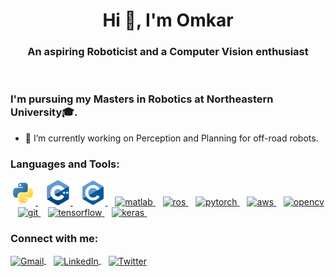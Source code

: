 <h1 align="center">Hi 👋, I'm Omkar</h1>
<h3 align="center">An aspiring Roboticist and a Computer Vision enthusiast</h3>

<br>

### I'm pursuing my Masters in Robotics at Northeastern University:mortar_board:.  

- 🔭 I’m currently working on Perception and Planning for off-road robots.
<!-- - 👯 I’m looking to collaborate with others who are also enthusiastic about mobile robots.-->
<!-- - ⚡ Fun fact: I love binge watching anime :stuck_out_tongue_winking_eye: -->

<h3 align="left">Languages and Tools:</h3>
<p align="left">
  <a href="https://www.python.org" target="_blank">
    <img src="https://raw.githubusercontent.com/devicons/devicon/master/icons/python/python-original.svg" alt="python" height="40"/>
  </a>&nbsp;&nbsp;
  <a href="https://www.cplusplus.com/" target="_blank">
    <img src="https://raw.githubusercontent.com/devicons/devicon/master/icons/cplusplus/cplusplus-original.svg" alt="cplusplus" height="40"/>
  </a>&nbsp;&nbsp;
  <a href="https://www.w3schools.com/cpp/" target="_blank">
    <img src="https://raw.githubusercontent.com/devicons/devicon/master/icons/c/c-original.svg" alt="c" height="40"/>
  </a>&nbsp;&nbsp;
  <a href="https://www.mathworks.com/products/matlab.html" target="_blank">
    <img src="https://upload.wikimedia.org/wikipedia/commons/2/21/Matlab_Logo.png" alt="matlab" height="40"/>
  </a>&nbsp;&nbsp;
  <a href="https://www.ros.org/" target="_blank">
    <img src="https://www.ros.org/imgs/logo-white.png" alt="ros" height="40"/>
  </a>&nbsp;&nbsp;
  <a href="https://pytorch.org/" target="_blank">
    <img src="https://pytorch.org/assets/images/pytorch-logo.png" alt="pytorch" height="40"/>
  </a>&nbsp;&nbsp;
  <a href="https://aws.amazon.com/" target="_blank">
    <img src="https://upload.wikimedia.org/wikipedia/commons/9/93/Amazon_Web_Services_Logo.svg" alt="aws" height="40"/>
  </a>&nbsp;&nbsp;
  <a href="https://opencv.org/" target="_blank">
    <img src="https://www.vectorlogo.zone/logos/opencv/opencv-icon.svg" alt="opencv" height="40"/>
  </a>&nbsp;&nbsp;
  <a href="https://git-scm.com/" target="_blank">
    <img src="https://www.vectorlogo.zone/logos/git-scm/git-scm-icon.svg" alt="git" height="40"/>
  </a>&nbsp;&nbsp;
  <a href="https://www.tensorflow.org/" target="_blank">
    <img src="https://www.vectorlogo.zone/logos/tensorflow/tensorflow-icon.svg" alt="tensorflow" height="40"/>
  </a>&nbsp;&nbsp;
  <a href="https://keras.io/" target="_blank">
    <img src="https://upload.wikimedia.org/wikipedia/commons/thumb/a/ae/Keras_logo.svg/1200px-Keras_logo.svg.png" alt="keras" height="40"/>
  </a>&nbsp;&nbsp;
</p>

<h3 align="left">Connect with me:</h3>
<p align="left">
  <a target="_blank" href="mailto:sargar.o@northeastern.edu">
    <img align="center" alt="Gmail" height="30" src="https://imgs.search.brave.com/3Y2_oYPTHKSUrt1pzi8tx1hOkmzIych51SZdniCpAwY/rs:fit:860:0:0/g:ce/aHR0cHM6Ly9sb2dv/cy13b3JsZC5uZXQv/d3AtY29udGVudC91/cGxvYWRzLzIwMjEv/MDIvT3V0bG9vay1M/b2dvLTcwMHgzOTQu/cG5n" />
  </a>&nbsp;&nbsp;
  <a href="https://linkedin.com/in/omkar-s-7ba8b3137" target="_blank">
    <img align="center" height="30" src="https://imgs.search.brave.com/uGDtHsxME6trYi3Pg1IQoYBs0ZNStLg4fOwcz9gYrwo/rs:fit:860:0:0/g:ce/aHR0cHM6Ly91cGxv/YWQud2lraW1lZGlh/Lm9yZy93aWtpcGVk/aWEvY29tbW9ucy9j/L2NhL0xpbmtlZElu/X2xvZ29faW5pdGlh/bHMucG5n" alt="LinkedIn" />
  </a>&nbsp;&nbsp;
  <a href="https://twitter.com/omkar_sargar" target="_blank">
    <img align="center" height="30" src="https://upload.wikimedia.org/wikipedia/commons/thumb/c/ce/X_logo_2023.svg/180px-X_logo_2023.svg.png" alt="Twitter" />
  </a>
  
</p>
